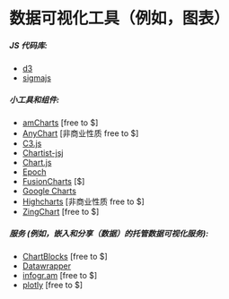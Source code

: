
# 数据可视化工具（例如，图表）

##### JS 代码库:

* [d3](http://d3js.org/)
* [sigmajs](http://sigmajs.org/)

##### 小工具和组件:

* [amCharts](http://www.amcharts.com/) [free to $]
* [AnyChart](http://www.anychart.com/) [非商业性质 free to $]
* [C3.js](http://c3js.org/)
* [Chartist-jsj](https://github.com/gionkunz/chartist-js)
* [Chart.js](http://www.chartjs.org/)
* [Epoch](http://epochjs.github.io/epoch/)
* [FusionCharts](http://www.fusioncharts.com/) [$]
* [Google Charts](https://developers.google.com/chart/interactive/docs/)
* [Highcharts](http://www.highcharts.com/) [非商业性质 free to $]
* [ZingChart](http://www.zingchart.com/) [free to $]

##### 服务 (例如，嵌入和分享（数据）的托管数据可视化服务):

* [ChartBlocks](http://www.chartblocks.com/) [free to $]
* [Datawrapper](https://datawrapper.de/)
* [infogr.am](https://infogr.am) [free to $]
* [plotly](https://plot.ly/) [free to $]




































 






